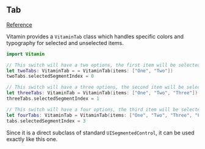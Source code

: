 ## Tab
[Reference](https://www.decathlon.design/726f8c765/v/0/p/705308-tabs/b/66de8b)

Vitamin provides a `VitaminTab` class which handles specific colors and typography for selected and unselected items.

```swift
import Vitamin

// This switch will have a two options, the first item will be selected and in footNoteBold text style and blue
let twoTabs: VitaminTab = = VitaminTab(items: ["One", "Two"])
twoTabs.selectedSegmentIndex = 0

// This switch will have a three options, the second item will be selected and in footNoteBold text style and blue
let threeTabs: VitaminTab = VitaminTab(items: ["One", "Two", "Three"])
threeTabs.selectedSegmentIndex = 1

// This switch will have a four options, the third item will be selected and in footNoteBold text style and blue
let fourTabs: VitaminTab = VitaminTab(items: ["One", "Two", "Three", "Four"])
tabs.selectedSegmentIndex = 3
```

Since it is a direct subclass of standard `UISegmentedControl`, it can be used exactly like this one.
